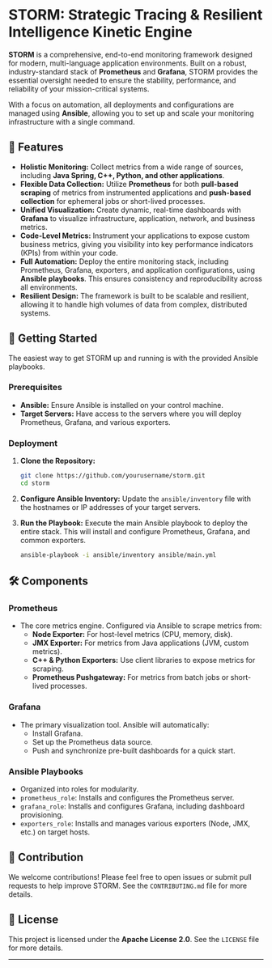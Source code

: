 
# STORM: Strategic Tracing & Resilient Intelligence Kinetic Engine

**STORM** is a comprehensive, end-to-end monitoring framework designed for modern, multi-language application environments. Built on a robust, industry-standard stack of **Prometheus** and **Grafana**, STORM provides the essential oversight needed to ensure the stability, performance, and reliability of your mission-critical systems.

With a focus on automation, all deployments and configurations are managed using **Ansible**, allowing you to set up and scale your monitoring infrastructure with a single command.

## 🌟 Features

  * **Holistic Monitoring:** Collect metrics from a wide range of sources, including **Java Spring, C++, Python, and other applications**.
  * **Flexible Data Collection:** Utilize **Prometheus** for both **pull-based scraping** of metrics from instrumented applications and **push-based collection** for ephemeral jobs or short-lived processes.
  * **Unified Visualization:** Create dynamic, real-time dashboards with **Grafana** to visualize infrastructure, application, network, and business metrics.
  * **Code-Level Metrics:** Instrument your applications to expose custom business metrics, giving you visibility into key performance indicators (KPIs) from within your code.
  * **Full Automation:** Deploy the entire monitoring stack, including Prometheus, Grafana, exporters, and application configurations, using **Ansible playbooks**. This ensures consistency and reproducibility across all environments.
  * **Resilient Design:** The framework is built to be scalable and resilient, allowing it to handle high volumes of data from complex, distributed systems.

## 🚀 Getting Started

The easiest way to get STORM up and running is with the provided Ansible playbooks.

### Prerequisites

  * **Ansible:** Ensure Ansible is installed on your control machine.
  * **Target Servers:** Have access to the servers where you will deploy Prometheus, Grafana, and various exporters.

### Deployment

1.  **Clone the Repository:**

    ```bash
    git clone https://github.com/yourusername/storm.git
    cd storm
    ```

2.  **Configure Ansible Inventory:**
    Update the `ansible/inventory` file with the hostnames or IP addresses of your target servers.

3.  **Run the Playbook:**
    Execute the main Ansible playbook to deploy the entire stack. This will install and configure Prometheus, Grafana, and common exporters.

    ```bash
    ansible-playbook -i ansible/inventory ansible/main.yml
    ```

## 🛠️ Components

### Prometheus

  * The core metrics engine. Configured via Ansible to scrape metrics from:
      * **Node Exporter:** For host-level metrics (CPU, memory, disk).
      * **JMX Exporter:** For metrics from Java applications (JVM, custom metrics).
      * **C++ & Python Exporters:** Use client libraries to expose metrics for scraping.
      * **Prometheus Pushgateway:** For metrics from batch jobs or short-lived processes.

### Grafana

  * The primary visualization tool. Ansible will automatically:
      * Install Grafana.
      * Set up the Prometheus data source.
      * Push and synchronize pre-built dashboards for a quick start.

### Ansible Playbooks

  * Organized into roles for modularity.
  * `prometheus_role`: Installs and configures the Prometheus server.
  * `grafana_role`: Installs and configures Grafana, including dashboard provisioning.
  * `exporters_role`: Installs and manages various exporters (Node, JMX, etc.) on target hosts.

## 🤝 Contribution

We welcome contributions\! Please feel free to open issues or submit pull requests to help improve STORM. See the `CONTRIBUTING.md` file for more details.

## 📄 License

This project is licensed under the **Apache License 2.0**. See the `LICENSE` file for more details.

-----
